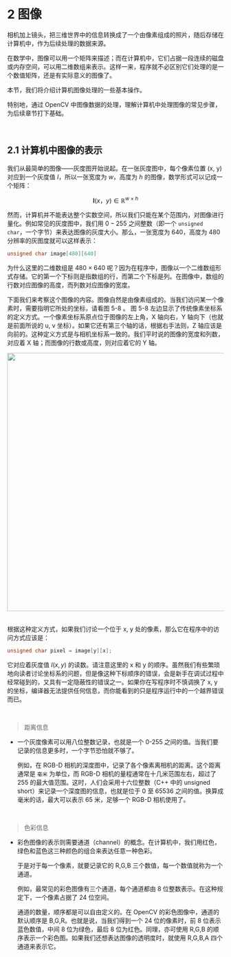 &emsp;
# 2 图像

相机加上镜头，把三维世界中的信息转换成了一个由像素组成的照片，随后存储在计算机中，作为后续处理的数据来源。

在数学中，图像可以用一个矩阵来描述；而在计算机中，它们占据一段连续的磁盘或内存空间，可以用二维数组来表示。这样一来，程序就不必区别它们处理的是一个数值矩阵，还是有实际意义的图像了。

本节，我们将介绍计算机图像处理的一些基本操作。

特别地，通过 OpenCV 中图像数据的处理，理解计算机中处理图像的常见步骤，为后续章节打下基础。

&emsp;
## 2.1 计算机中图像的表示
我们从最简单的图像——灰度图开始说起。在一张灰度图中，每个像素位置 (x, y) 对应到一个灰度值 $I$，所以一张宽度为 $w$，高度为 $h$ 的图像，数学形式可以记成一个矩阵：

$$\pmb{I}(x，y) \in \mathbb{R}^{w\times h}$$

然而，计算机并不能表达整个实数空间，所以我们只能在某个范围内，对图像进行量化。例如常见的灰度图中，我们用 $0-255$ 之间整数（即一个 `unsigned char`，一个字节）来表达图像的灰度大小。那么，一张宽度为 $640$，高度为 $480$ 分辨率的灰图度就可以这样表示：

```c++
unsigned char image[480][640]
```

为什么这里的二维数组是 480 × 640 呢？因为在程序中，图像以一个二维数组形式存储。它的第一个下标则是指数组的行，而第二个下标是列。在图像中，数组的行数对应图像的高度，而列数对应图像的宽度。

下面我们来考察这个图像的内容。图像自然是由像素组成的。当我们访问某一个像素时，需要指明它所处的坐标，请看图 5-8 。 图 5-8 左边显示了传统像素坐标系的定义方式。一个像素坐标系原点位于图像的左上角，X 轴向右，Y 轴向下（也就是前面所说的 u, v 坐标）。如果它还有第三个轴的话，根据右手法则，Z 轴应该是向前的。这种定义方式是与相机坐标系一致的。我们平时说的图像的宽度和列数，对应着 X 轴；而图像的行数或高度，则对应着它的 Y 轴。

<div align="center">
    <image src="./imgs/5.2-1.png" width = 600>
</div>
&emsp;


根据这种定义方式，如果我们讨论一个位于 x, y 处的像素，那么它在程序中的访问方式应该是：

```c++
unsigned char pixel = image[y][x];
```

它对应着灰度值 $I(x, y)$ 的读数。请注意这里的 x 和 y 的顺序。虽然我们有些繁琐地向读者讨论坐标系的问题，但是像这种下标顺序的错误，会是新手在调试过程中经常碰到的，又具有一定隐蔽性的错误之一。如果你在写程序时不慎调换了 x, y 的坐标，编译器无法提供任何信息，而你能看到的只是程序运行中的一个越界错误而已。

&emsp;
>距离信息
- 一个灰度像素可以用八位整数记录，也就是一个 0-255 之间的值。当我们要记录的信息更多时，一个字节恐怕就不够了。

    例如，在 RGB-D 相机的深度图中，记录了各个像素离相机的距离。这个距离通常是 `毫米` 为单位，而 RGB-D 相机的量程通常在十几米范围左右，超过了 255 的最大值范围。这时，人们会采用十六位整数（C++ 中的 unsigned short）来记录一个深度图的信息，也就是位于 0 至 65536 之间的值。换算成毫米的话，最大可以表示 65 米，足够一个 RGB-D 相机使用了。

&emsp;
>色彩信息
- 彩色图像的表示则需要通道（channel）的概念。在计算机中，我们用红色，绿色和蓝色这三种颜色的组合来表达任意一种色彩。

    于是对于每一个像素，就要记录它的 R,G,B 三个数值，每一个数值就称为一个通道。
    
    例如，最常见的彩色图像有三个通道，每个通道都由 8 位整数表示。在这种规定下，一个像素占据了 24 位空间。
    
    通道的数量，顺序都是可以自由定义的。在 OpenCV 的彩色图像中，通道的默认顺序是 B,G,R。也就是说，当我们得到一个 24 位的像素时，前 8 位表示蓝色数值，中间 8 位为绿色，最后 8 位为红色。同理，亦可使用 R,G,B 的顺序表示一个彩色图。如果我们还想表达图像的透明度时，就使用 R,G,B,A 四个通道来表示它。


